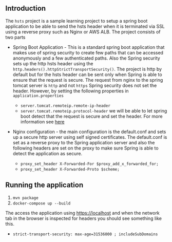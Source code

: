 ## Introduction

The `hsts` project is a sample learning project to setup a spring boot application to be able to send the hsts header when it is terminated via SSL using a reverse proxy such as Nginx or AWS ALB. 
The project consists of two parts
* Spring Boot Application - This is a standard spring boot application that makes use of spring security to create few paths that can be accessed anonymously and a few authenticated paths. Also the Spring security sets up the http hsts header using the `http.headers().httpStrictTransportSecurity()`. The project is http by default but for the hsts header can be sent only when Spring is able to ensure that the request is secure. The request from nginx to the spring tomcat server is `http` and not `https` Spring security does not set the header. However, by setting the following properties in `application.properties`
  * `server.tomcat.remoteip.remote-ip-header`
  * `server.tomcat.remoteip.protocol-header`
    we will be able to let spring boot detect that the request is secure and set the header. For more information see [here](https://docs.spring.io/spring-boot/docs/2.0.1.RELEASE/reference/html/howto-security.html#howto-enable-https)
    
* Nginx configuration - the main configuration is the default.conf and sets up a secure http server using self signed certificates. The default.conf is set as a reverse proxy to the Spring application server and also the following headers are set on the proxy to make sure Spring is able to detect the application as secure.
  * `proxy_set_header X-Forwarded-For $proxy_add_x_forwarded_for;`
  * `proxy_set_header X-Forwarded-Proto $scheme;`
    
## Running the application
1. `mvn package`
2. `docker-compose up --build`

The access the application using [https://localhost](https://localhost) and when the network tab in the browser is inspected for headers you should see something like this.

* `strict-transport-security: max-age=31536000 ; includeSubDomains`
